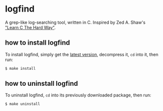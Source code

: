 # logfind

A grep-like log-searching tool, written in C.
Inspired by Zed A. Shaw's ["Learn C The Hard Way"](https://learncodethehardway.org/c/).

## how to install logfind

To install logfind, simply get the [latest version](https://github.com/kokkonisd/logfind/releases/tag/v1.1), decompress it, `cd` into it, then run:

```bash
$ make install
```

## how to uninstall logfind

To uninstall logfind, `cd` into its previously downloaded package, then run:

```bash
$ make uninstall
```
